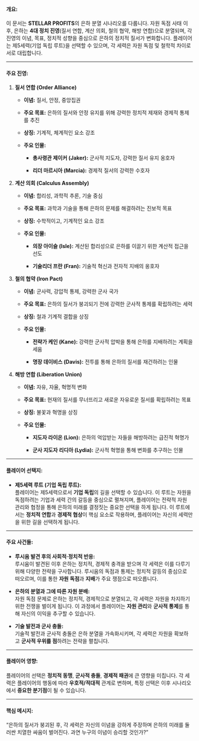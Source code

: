 #### **개요:**

이 문서는 **STELLAR PROFITS**의 은하 분열 시나리오를 다룹니다. 자원 독점 사태 이후, 은하는 **4대 정치 진영**(질서 연합, 계산 의회, 철의 협약, 해방 연합)으로 분열되며, 각 진영의 이념, 목표, 정치적 성향을 중심으로 은하의 정치적 질서가 변화합니다. 플레이어는 제5세력(기업 독립 루트)을 선택할 수 있으며, 각 세력은 자원 독점 및 철학적 차이로 서로 대립합니다.

---

#### **주요 진영:**

1. **질서 연합 (Order Alliance)**
    
    - **이념:** 질서, 안정, 중앙집권
        
    - **주요 목표:** 은하의 질서와 안정 유지를 위해 강력한 정치적 제재와 경제적 통제를 추진
        
    - **상징:** 기계적, 체계적인 요소 강조
        
    - **주요 인물:**
        
        - **총사령관 제이커 (Jaker):** 군사적 지도자, 강력한 질서 유지 옹호자
            
        - **리더 마르시아 (Marcia):** 경제적 질서의 강력한 수호자
            
2. **계산 의회 (Calculus Assembly)**
    
    - **이념:** 합리성, 과학적 추론, 기술 중심
        
    - **주요 목표:** 과학과 기술을 통해 은하의 문제를 해결하려는 진보적 목표
        
    - **상징:** 수학적이고, 기계적인 요소 강조
        
    - **주요 인물:**
        
        - **의장 아이슬 (Isle):** 계산된 합리성으로 은하를 이끌기 위한 계산적 접근을 선도
            
        - **기술리더 프란 (Fran):** 기술적 혁신과 전자적 지배의 옹호자
            
3. **철의 협약 (Iron Pact)**
    
    - **이념:** 군사력, 강압적 통제, 강력한 군사 국가
        
    - **주요 목표:** 은하의 질서가 붕괴되기 전에 강력한 군사적 통제를 확립하려는 세력
        
    - **상징:** 철과 기계적 결합을 상징
        
    - **주요 인물:**
        
        - **전략가 케인 (Kane):** 강력한 군사적 압박을 통해 은하를 지배하려는 계획을 세움
            
        - **명장 데이비스 (Davis):** 전투를 통해 은하의 질서를 재건하려는 인물
            
4. **해방 연합 (Liberation Union)**
    
    - **이념:** 자유, 자율, 혁명적 변화
        
    - **주요 목표:** 현재의 질서를 무너뜨리고 새로운 자유로운 질서를 확립하려는 목표
        
    - **상징:** 불꽃과 혁명을 상징
        
    - **주요 인물:**
        
        - **지도자 라이온 (Lion):** 은하의 억압받는 자들을 해방하려는 급진적 혁명가
            
        - **군사 지도자 리디아 (Lydia):** 군사적 혁명을 통해 변화를 추구하는 인물
            

---

#### **플레이어 선택지:**

- **제5세력 루트 (기업 독립 루트):**  
    플레이어는 제5세력으로서 **기업 독립**의 길을 선택할 수 있습니다. 이 루트는 자원을 독점하려는 기업과 세력 간의 갈등을 중심으로 펼쳐지며, 플레이어는 전략적 자원 관리와 협정을 통해 은하의 미래를 결정짓는 중요한 선택을 하게 됩니다. 이 루트에서는 **정치적 연합**과 **경제적 협상**이 핵심 요소로 작용하며, 플레이어는 자신의 세력만을 위한 길을 선택하게 됩니다.
    

---

#### **주요 사건들:**

- **루시움 발견 후의 사회적·정치적 반응:**  
    루시움이 발견된 이후 은하는 정치적, 경제적 충격을 받으며 각 세력은 이를 다루기 위해 다양한 전략을 구사합니다. 루시움의 독점과 통제는 정치적 갈등의 중심으로 떠오르며, 이를 통한 **자원 독점**과 **지배**가 주요 쟁점으로 떠오릅니다.
    
- **은하의 분열과 그에 따른 자원 분배:**  
    자원 독점 문제로 은하는 정치적, 경제적으로 분열되고, 각 세력은 자원을 차지하기 위한 전쟁을 벌이게 됩니다. 이 과정에서 플레이어는 **자원 관리**와 **군사적 통제**를 통해 자신의 이익을 추구할 수 있습니다.
    
- **기술 발전과 군사 충돌:**  
    기술적 발전과 군사적 충돌은 은하 분열을 가속화시키며, 각 세력은 자원을 확보하고 **군사적 우위를 점**하려는 전략을 펼칩니다.
    

---

#### **플레이어 영향:**

플레이어의 선택은 **정치적 동맹**, **군사적 충돌**, **경제적 패권**에 큰 영향을 미칩니다. 각 세력은 플레이어의 행동에 따라 **우호적/적대적** 관계로 변하며, 특정 선택은 이후 시나리오에서 **중요한 분기점**이 될 수 있습니다.

---

#### **핵심 메시지:**

“은하의 질서가 붕괴된 후, 각 세력은 자신의 이념을 강하게 주장하며 은하의 미래를 둘러싼 치열한 싸움이 벌어진다. 과연 누구의 이념이 승리할 것인가?”